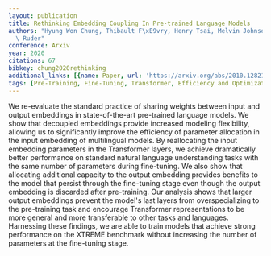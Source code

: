 ```yaml
---
layout: publication
title: Rethinking Embedding Coupling In Pre-trained Language Models
authors: "Hyung Won Chung, Thibault F\xE9vry, Henry Tsai, Melvin Johnson, Sebastian\
  \ Ruder"
conference: Arxiv
year: 2020
citations: 67
bibkey: chung2020rethinking
additional_links: [{name: Paper, url: 'https://arxiv.org/abs/2010.12821'}]
tags: [Pre-Training, Fine-Tuning, Transformer, Efficiency and Optimization]
---
```

We re-evaluate the standard practice of sharing weights between input and
output embeddings in state-of-the-art pre-trained language models. We show that
decoupled embeddings provide increased modeling flexibility, allowing us to
significantly improve the efficiency of parameter allocation in the input
embedding of multilingual models. By reallocating the input embedding
parameters in the Transformer layers, we achieve dramatically better
performance on standard natural language understanding tasks with the same
number of parameters during fine-tuning. We also show that allocating
additional capacity to the output embedding provides benefits to the model that
persist through the fine-tuning stage even though the output embedding is
discarded after pre-training. Our analysis shows that larger output embeddings
prevent the model's last layers from overspecializing to the pre-training task
and encourage Transformer representations to be more general and more
transferable to other tasks and languages. Harnessing these findings, we are
able to train models that achieve strong performance on the XTREME benchmark
without increasing the number of parameters at the fine-tuning stage.